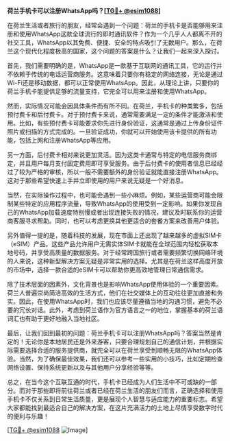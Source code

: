 **荷兰手机卡可以注册WhatsApp吗？[[TG💪+ @esim1088](https://t.me/s/esim1088)]**

在荷兰生活或者旅行的朋友，经常会遇到一个问题：荷兰的手机卡是否能够用来注册和使用WhatsApp这款全球流行的即时通讯软件？作为一个几乎人人都离不开的社交工具，WhatsApp以其免费、便捷、安全的特点吸引了无数用户。那么，在荷兰这个现代化程度极高的国家，这个问题的答案是什么？让我们一起来深入探讨。

首先，我们需要明确的是，WhatsApp是一款基于互联网的通讯工具，它的运行并不依赖于传统的电话运营商服务。这意味着只要你有稳定的网络连接，无论是通过Wi-Fi还是移动数据，都可以正常使用WhatsApp。因此，从理论上讲，只要你的荷兰手机卡能提供足够的流量支持，它完全可以用来注册和使用WhatsApp。

然而，实际情况可能会因具体条件而有所不同。在荷兰，手机卡的种类繁多，包括预付费卡和后付费卡。对于预付费卡来说，通常需要满足一定的条件才能激活和使用。比如，有些预付费卡可能要求你先进行身份验证，这通常是通过上传身份证件照片或扫描的方式完成的。一旦验证成功，你就可以开始使用该卡提供的所有功能，包括上网和注册WhatsApp等应用。

另一方面，后付费卡相对来说更加灵活。因为这类卡通常与特定的电信服务商绑定，并且用户每月支付固定费用即可享受服务。由于后付费卡的使用者信息已经经过了较为严格的审核，所以一般不需要额外的身份验证就能直接注册WhatsApp。这对于那些希望快速上手并立即使用的用户来说无疑是一个好消息。

当然，在实际操作过程中，也可能会遇到一些小麻烦。例如，某些运营商可能会限制某些特定的应用程序流量，导致WhatsApp的使用受到一定影响。如果你发现自己的WhatsApp加载速度特别慢或者出现连接失败的情况，建议及时联系你的运营商客服寻求帮助。同时，也可以考虑更换其他更适合的套餐方案来改善用户体验。

另外值得一提的是，随着科技的发展，现在市面上还出现了越来越多的虚拟SIM卡（eSIM）产品。这些产品允许用户无需实体SIM卡就能在全球范围内轻松获取本地号码，并享受高质量的数据服务。对于经常跨国旅行或者需要频繁切换网络环境的人来说，这种新型解决方案无疑是非常实用的选择。尤其是在荷兰这样高度开放的市场中，选择一款合适的eSIM卡可以帮助你更高效地管理日常通信需求。

除了技术层面的因素外，文化背景也是影响WhatsApp使用体验的一个重要因素。荷兰人普遍崇尚简洁高效的生活方式，他们在社交媒体上的互动往往更加直接和务实。因此，在使用WhatsApp时，我们也应该尽量遵循当地的沟通习惯，避免不必要的冗长对话。此外，考虑到荷兰语作为官方语言之一的地位，掌握基本的荷兰语词汇也有助于更好地融入当地社区。

最后，让我们回到最初的问题：荷兰手机卡可以注册WhatsApp吗？答案当然是肯定的！无论你是本地居民还是外来游客，只要合理规划自己的通信计划，并根据实际需要选择合适的服务提供商，就完全可以在荷兰享受到顺畅无阻的WhatsApp体验。当然，为了确保最佳效果，我们还可以参考一些实用的小技巧，比如定期检查网络设置、保持系统更新以及与其他用户分享经验等等。

总之，在当今这个互联互通的时代，手机卡已经成为人们生活中不可或缺的一部分。而对于那些即将前往荷兰或者已经在荷兰生活的朋友们而言，正确选择和使用手机卡不仅关系到日常生活质量，更是展现个人智慧与适应能力的重要标志。希望大家都能找到最适合自己的解决方案，在这片充满活力的土地上尽情享受数字时代的便利与乐趣！

[[TG💪+ @esim1088](https://t.me/s/esim1088) ![Image](https://i.postimg.cc/4NQfJmqS/Snipaste-2025-05-13-00-14-12.png)]
